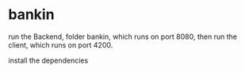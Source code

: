 # bankin

run the Backend, folder bankin,  which runs on port 8080, then run the client, which runs on port 4200. 

install the dependencies 
